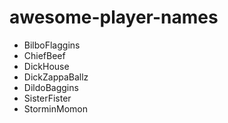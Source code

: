 # awesome-player-names

-   BilboFlaggins
-   ChiefBeef
-   DickHouse
-   DickZappaBallz
-   DildoBaggins
-   SisterFister
-   StorminMomon
